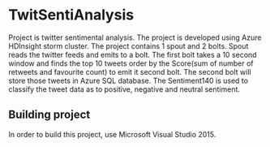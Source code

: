 # TwitSentiAnalysis
Project is twitter sentimental analysis. The project is developed using Azure HDInsight storm cluster. The project contains 1 spout and 2 bolts. Spout reads the twitter feeds and emits to a bolt. The first bolt takes a 10 second window and finds the top 10 tweets order by the Score(sum of number of retweets and favourite count) to emit it second bolt. The second bolt will store those tweets in Azure SQL database. The Sentiment140 is used to classify the tweet data as to positive, negative and neutral sentiment.

## Building project

In order to build this project, use Microsoft Visual Studio 2015.

